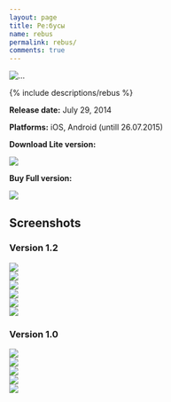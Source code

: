 ```yaml
---
layout: page
title: Ре:бусы
name: rebus
permalink: rebus/
comments: true
---
```


<div class="row">
	<div class="col-xs-2"><div class="thumbnail"><img src="/images/rebus/icon.png" alt="..."></div></div>
	<div class="col-xs-9">
		<p>
		{% include descriptions/rebus %}
		</p>
		<p><b>Release date:</b> July 29, 2014</p>
		<p><b>Platforms:</b> iOS, Android (untill 26.07.2015)</p>
		<p>
			<b>Download Lite version:</b>
		</p>
		<p>
			<a target="_blank" href="https://itunes.apple.com/us/app/re-busy-lite/id921356382?l=ru&ls=1&mt=8">
				<img src="/images/appstore_btn.png" class="store-button-image">
			</a>
		</p>
		<p>
			<b>Buy Full version:</b>
		</p>
		<p>
			<a target="_blank" href="https://itunes.apple.com/us/app/re-busy/id921356369?l=ru&ls=1&mt=8">
				<img src="/images/appstore_btn.png" class="store-button-image">
			</a>
		</p>
	</div>
</div>

<div class="row">
	<div class="col-xs-12">
		<style>
			.rebus-screenshot {
				width: 128px;
				height: auto;
				display: inline-block;
			}
		</style>
		<h2>Screenshots</h2>
		<h3>Version 1.2</h3>
		<div class="row">
			<div class="col-xs-2">
				<a class="thumbnail lightbox" rel="gallery" href="/images/rebus/1.2/1.png" target="_blank">
					<img src="/images/rebus/1.2/1.png"/>
				</a>
			</div>
			<div class="col-xs-2">
				<a class="thumbnail lightbox" rel="gallery" href="/images/rebus/1.2/2.png" target="_blank">
					<img src="/images/rebus/1.2/2.png"/>
				</a>
			</div>
			<div class="col-xs-2">
				<a class="thumbnail lightbox" rel="gallery" href="/images/rebus/1.2/3.png" target="_blank">
					<img src="/images/rebus/1.2/3.png"/>
				</a>
			</div>
			<div class="col-xs-2">
				<a class="thumbnail lightbox" rel="gallery" href="/images/rebus/1.2/4.png" target="_blank">
					<img src="/images/rebus/1.2/4.png"/>
				</a>
			</div>
			<div class="col-xs-2">
				<a class="thumbnail lightbox" rel="gallery" href="/images/rebus/1.2/5.png" target="_blank">
					<img src="/images/rebus/1.2/5.png"/>
				</a>
			</div>
			<div class="col-xs-2">
				<a class="thumbnail lightbox" rel="gallery" href="/images/rebus/1.2/6.png" target="_blank">
					<img src="/images/rebus/1.2/6.png"/>
				</a>
			</div>
		</div>
		<h3>Version 1.0</h3>
		<div class="row">
			<div class="col-xs-2">
				<a class="thumbnail lightbox" rel="gallery" href="/images/rebus/screenshot1.png" target="_blank">
					<img src="/images/rebus/screenshot1.png"/>
				</a>
			</div>
			<div class="col-xs-2">
				<a class="thumbnail lightbox" rel="gallery" href="/images/rebus/screenshot2.png" target="_blank">
					<img src="/images/rebus/screenshot2.png"/>
				</a>
			</div>
			<div class="col-xs-2">
				<a class="thumbnail lightbox" rel="gallery" href="/images/rebus/screenshot3.png" target="_blank">
					<img src="/images/rebus/screenshot3.png"/>
				</a>
			</div>
			<div class="col-xs-2">
				<a class="thumbnail lightbox" rel="gallery" href="/images/rebus/screenshot4.png" target="_blank">
					<img src="/images/rebus/screenshot4.png"/>
				</a>
			</div>
			<div class="col-xs-2">
				<a class="thumbnail lightbox" rel="gallery" href="/images/rebus/screenshot5.png" target="_blank">
					<img src="/images/rebus/screenshot5.png"/>
				</a>
			</div>
		</div>
	</div>
</div>
